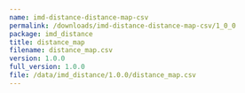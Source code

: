 ```yaml
---
name: imd-distance-distance-map-csv
permalink: /downloads/imd-distance-distance-map-csv/1_0_0
package: imd_distance
title: distance_map
filename: distance_map.csv
version: 1.0.0
full_version: 1.0.0
file: /data/imd_distance/1.0.0/distance_map.csv
---
```

